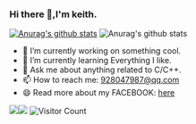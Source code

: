 ### Hi there 👋,I'm keith.
[![Anurag's github stats](https://github-readme-stats.vercel.app/api?username=keithfpv&show_icons=true&theme=radical)](https://github.com/anuraghazra/github-readme-stats)
![Anurag's github stats](https://github-readme-stats.vercel.app/api?username=keithfpv&count_private=true)

- 🔭 I’m currently working on something cool.
- 🌱 I’m currently learning Everything I like.
- 💬 Ask me about anything related to C/C++.
- 📫 How to reach me: 928047987@qq.com
- 😄 Read more about my FACEBOOK: [here](https://www.facebook.com/jie.keith/)

![](https://img.shields.io/badge/Java-ED8B00?style=for-the-badge&logo=openjdk&logoColor=white)![](https://img.shields.io/badge/Python-3776AB?style=for-the-badge&logo=python&logoColor=white)
![Visitor Count](https://profile-counter.glitch.me/keithfpv/count.svg)




<!--
**keithfpv/Flightcontrol** is a ✨ _special_ ✨ repository because its `README.md` (this file) appears on your GitHub profile.

